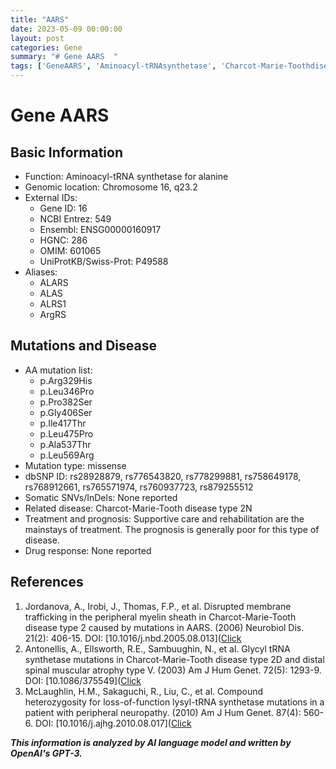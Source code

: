 ```yaml
---
title: "AARS"
date: 2023-05-09 00:00:00
layout: post
categories: Gene
summary: "# Gene AARS  "
tags: ['GeneAARS', 'Aminoacyl-tRNAsynthetase', 'Charcot-Marie-Toothdisease', 'Missensemutation', 'Peripheralneuropathy', 'Supportivecare', 'Rehabilitation', 'Prognosis']
---
```


# Gene AARS  
## Basic Information  
- Function: Aminoacyl-tRNA synthetase for alanine  
- Genomic location: Chromosome 16, q23.2  
- External IDs:  
    - Gene ID: 16  
    - NCBI Entrez: 549  
    - Ensembl: ENSG00000160917  
    - HGNC: 286  
    - OMIM: 601065  
    - UniProtKB/Swiss-Prot: P49588  
- Aliases:  
    - ALARS  
    - ALAS  
    - ALRS1  
    - ArgRS  
## Mutations and Disease  
- AA mutation list:  
    - p.Arg329His  
    - p.Leu346Pro  
    - p.Pro382Ser  
    - p.Gly406Ser  
    - p.Ile417Thr  
    - p.Leu475Pro  
    - p.Ala537Thr  
    - p.Leu569Arg  
- Mutation type: missense  
- dbSNP ID: rs28928879, rs776543820, rs778299881, rs758649178, rs768912661, rs765571974, rs760937723, rs879255512  
- Somatic SNVs/InDels: None reported  
- Related disease: Charcot-Marie-Tooth disease type 2N  
- Treatment and prognosis: Supportive care and rehabilitation are the mainstays of treatment. The prognosis is generally poor for this type of disease.  
- Drug response: None reported  
## References  
1. Jordanova, A., Irobi, J., Thomas, F.P., et al. Disrupted membrane trafficking in the peripheral myelin sheath in Charcot-Marie-Tooth disease type 2 caused by mutations in AARS. (2006) Neurobiol Dis. 21(2): 406-15. DOI: [10.1016/j.nbd.2005.08.013]([Click](https://doi.org/10.1016/j.nbd.2005.08.013)  
2. Antonellis, A., Ellsworth, R.E., Sambuughin, N., et al. Glycyl tRNA synthetase mutations in Charcot-Marie-Tooth disease type 2D and distal spinal muscular atrophy type V. (2003) Am J Hum Genet. 72(5): 1293-9. DOI: [10.1086/375549]([Click](https://doi.org/10.1086/375549)  
3. McLaughlin, H.M., Sakaguchi, R., Liu, C., et al. Compound heterozygosity for loss-of-function lysyl-tRNA synthetase mutations in a patient with peripheral neuropathy. (2010) Am J Hum Genet. 87(4): 560-6. DOI: [10.1016/j.ajhg.2010.08.017]([Click](https://doi.org/10.1016/j.ajhg.2010.08.017)

**_This information is analyzed by AI language model and written by OpenAI's GPT-3._**